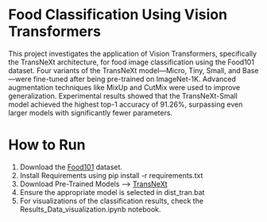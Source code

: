 # Food Classification Using Vision Transformers
This project investigates the application of Vision Transformers, specifically the TransNeXt architecture, for food image classification using the Food101 dataset. Four variants of the TransNeXt model—Micro, Tiny, Small, and Base—were fine-tuned after being pre-trained on ImageNet-1K. Advanced augmentation techniques like MixUp and CutMix were used to improve generalization. Experimental results showed that the TransNeXt-Small model achieved the highest top-1 accuracy of 91.26%, surpassing even larger models with significantly fewer parameters.
# How to Run
1. Download the [Food101](https://data.vision.ee.ethz.ch/cvl/datasets_extra/food-101/) dataset.
2. Install Requirements using pip install -r requirements.txt
3. Download Pre-Trained Models --> [TransNeXt](https://github.com/DaiShiResearch/TransNeXt/tree/main/classification)
4. Ensure the appropriate model is selected in dist_tran.bat
5. For visualizations of the classification results, check the Results_Data_visualization.ipynb notebook.
